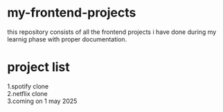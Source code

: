 # my-frontend-projects
this repository consists of all the frontend projects i have done during my learnig phase with proper documentation.

<H1>project list</H1>
1.spotify clone<br>
2.netflix clone<br>
3.coming on 1 may 2025
